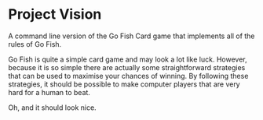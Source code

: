 # Project Vision

A command line version of the Go Fish Card game that implements all of the rules of Go Fish.

Go Fish is quite a simple card game and may look a lot like luck. However, because it is so simple there
are actually some straightforward strategies that can be used to maximise your chances of winning. By
following these strategies, it should be possible to make computer players that are very hard for a human
to beat.

Oh, and it should look nice.
